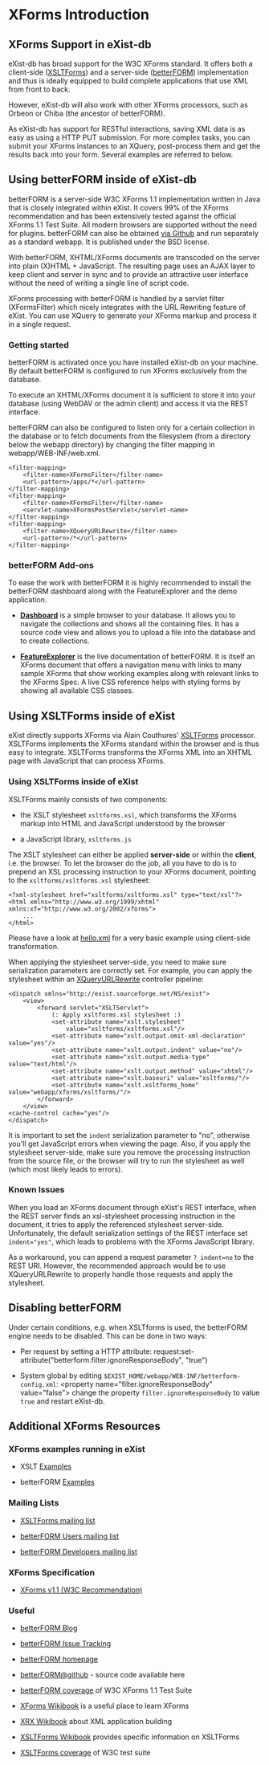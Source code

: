 # XForms Introduction

## XForms Support in eXist-db

eXist-db has broad support for the W3C XForms standard. It offers both a client-side ([XSLTForms](http://www.agencexml.com)) and a server-side ([betterFORM](http://www.betterform.de)) implementation and thus is ideally equipped to build complete applications that use XML from front to back.

However, eXist-db will also work with other XForms processors, such as Orbeon or Chiba (the ancestor of betterFORM).

As eXist-db has support for RESTful interactions, saving XML data is as easy as using a HTTP PUT submission. For more complex tasks, you can submit your XForms instances to an XQuery, post-process them and get the results back into your form. Several examples are referred to below.

## Using betterFORM inside of eXist-db

betterFORM is a server-side W3C XForms 1.1 implementation written in Java that is closely integrated within eXist. It covers 99% of the XForms recommendation and has been extensively tested against the official XForms 1.1 Test Suite. All modern browsers are supported without the need for plugins. betterFORM can also be obtained [via Github](https://github.com/betterFORM/betterFORM) and run separately as a standard webapp. It is published under the BSD license.

With betterFORM, XHTML/XForms documents are transcoded on the server into plain (X)HTML + JavaScript. The resulting page uses an AJAX layer to keep client and server in sync and to provide an attractive user interface without the need of writing a single line of script code.

XForms processing with betterFORM is handled by a servlet filter (XFormsFilter) which nicely integrates with the URL Rewriting feature of eXist. You can use XQuery to generate your XForms markup and process it in a single request.

### Getting started

betterFORM is activated once you have installed eXist-db on your machine. By default betterFORM is configured to run XForms exclusively from the database.

To execute an XHTML/XForms document it is sufficient to store it into your database (using WebDAV or the admin client) and access it via the REST interface.

betterFORM can also be configured to listen only for a certain collection in the database or to fetch documents from the filesystem (from a directory below the webapp directory) by changing the filter mapping in webapp/WEB-INF/web.xml.

                            
    <filter-mapping>
        <filter-name>XFormsFilter</filter-name>
        <url-pattern>/apps/*</url-pattern>
    </filter-mapping>
    <filter-mapping>
        <filter-name>XFormsFilter</filter-name>
        <servlet-name>XFormsPostServlet</servlet-name>
    </filter-mapping>
    <filter-mapping>
        <filter-name>XQueryURLRewrite</filter-name>
        <url-pattern>/*</url-pattern>
    </filter-mapping>                                                

                        

### betterFORM Add-ons

To ease the work with betterFORM it is highly recommended to install the betterFORM dashboard along with the FeatureExplorer and the demo application.

-   [**Dashboard**]({bf-XForms}/) is a simple browser to your database. It allows you to navigate the collections and shows all the containing files. It has a source code view and allows you to upload a file into the database and to create collections.

-   [**FeatureExplorer**]({bf-XForms}/reference/FeatureExplorer.xhtml) is the live documentation of betterFORM. It is itself an XForms document that offers a navigation menu with links to many sample XForms that show working examples along with relevant links to the XForms Spec. A live CSS reference helps with styling forms by showing all available CSS classes.

## Using XSLTForms inside of eXist

eXist directly supports XForms via Alain Couthures' [XSLTForms](http://www.agencexml.com) processor. XSLTForms implements the XForms standard within the browser and is thus easy to integrate. XSLTForms transforms the XForms XML into an XHTML page with JavaScript that can process XForms.

### Using XSLTForms inside of eXist

XSLTForms mainly consists of two components:

-   the XSLT stylesheet `xsltforms.xsl`, which transforms the XForms markup into HTML and JavaScript understood by the browser

-   a JavaScript library, `xsltforms.js`

The XSLT stylesheet can either be applied **server-side** or within the **client**, i.e. the browser. To let the browser do the job, all you have to do is to prepend an XSL processing instruction to your XForms document, pointing to the `xsltforms/xsltforms.xsl` stylesheet:

                            
    <?xml-stylesheet href="xsltforms/xsltforms.xsl" type="text/xsl"?>
    <html xmlns="http://www.w3.org/1999/xhtml" xmlns:xf="http://www.w3.org/2002/xforms">
        ...
    </html>

                        

Please have a look at [hello.xml]({xsltforms-demo}/modules/form.xq?form=hello.xhtml) for a very basic example using client-side transformation.

When applying the stylesheet server-side, you need to make sure serialization parameters are correctly set. For example, you can apply the stylesheet within an [XQueryURLRewrite](urlrewrite.md) controller pipeline:

                            
    <dispatch xmlns="http://exist.sourceforge.net/NS/exist">
        <view>
            <forward servlet="XSLTServlet">
                (: Apply xsltforms.xsl stylesheet :)
                <set-attribute name="xslt.stylesheet"
                    value="xsltforms/xsltforms.xsl"/>
                <set-attribute name="xslt.output.omit-xml-declaration" value="yes"/>
                <set-attribute name="xslt.output.indent" value="no"/>
                <set-attribute name="xslt.output.media-type" value="text/html"/>
                <set-attribute name="xslt.output.method" value="xhtml"/>
                <set-attribute name="xslt.baseuri" value="xsltforms/"/>
                <set-attribute name="xslt.xsltforms_home" value="webapp/xforms/xsltforms/"/>
            </forward>
        </view>
    <cache-control cache="yes"/>
    </dispatch>
                        

It is important to set the `indent` serialization parameter to "no", otherwise you'll get JavaScript errors when viewing the page. Also, if you apply the stylesheet server-side, make sure you remove the processing instruction from the source file, or the browser will try to run the stylesheet as well (which most likely leads to errors).

### Known Issues

When you load an XForms document through eXist's REST interface, when the REST server finds an xsl-stylesheet processing instruction in the document, it tries to apply the referenced stylesheet server-side. Unfortunately, the default serialization settings of the REST interface set `indent="yes"`, which leads to problems with the XForms JavaScript library.

As a workaround, you can append a request parameter `?_indent=no` to the REST URI. However, the recommended approach would be to use XQueryURLRewrite to properly handle those requests and apply the stylesheet.

## Disabling betterFORM

Under certain conditions, e.g. when XSLTforms is used, the betterFORM engine needs to be disabled. This can be done in two ways:

-   Per request by setting a HTTP attribute: request:set-attribute("betterform.filter.ignoreResponseBody", "true")

-   System global by editing `$EXIST_HOME/webapp/WEB-INF/betterform-config.xml`: &lt;property name="filter.ignoreResponseBody" value="false"&gt; change the property `filter.ignoreResponseBody` to value `true` and restart eXist-db.

## Additional XForms Resources

### XForms examples running in eXist

-   XSLT [Examples]({xsltforms-demo}/)

-   betterFORM [Examples]({bf-XForms}/)

### Mailing Lists

-   [XSLTForms mailing list](https://lists.sourceforge.net/lists/listinfo/xsltforms-support)

-   [betterFORM Users mailing list](https://lists.sourceforge.net/lists/listinfo/betterform-users)

-   [betterFORM Developers mailing list](https://lists.sourceforge.net/lists/listinfo/betterform-developer)

### XForms Specification

-   [XForms v1.1 (W3C Recommendation)](http://www.w3.org/TR/xforms/)

### Useful

-   [betterFORM Blog](http://betterform.wordpress.com)

-   [betterFORM Issue Tracking](https://betterform.de/trac)

-   [betterFORM homepage](http://betterform.de)

-   [betterFORM@github](https://github.com/betterFORM/betterFORM) - source code available here

-   [betterFORM coverage](http://betterform.de/reports/Firefox-3.0-Mac-OS-X-10.6-ConformanceReport1.1.html) of W3C XForms 1.1 Test Suite

-   [XForms Wikibook](http://en.wikibooks.org/wiki/XForms) is a useful place to learn XForms

-   [XRX Wikibook](http://en.wikibooks.org/wiki/XRX) about XML application building

-   [XSLTForms Wikibook](http://en.wikibooks.org/wiki/XSLTForms) provides specific information on XSLTForms

-   [XSLTForms coverage](http://www.agencexml.com/xforms-tests/testsuite/XForms1.1/Edition1/driverPages/html/) of W3C test suite
